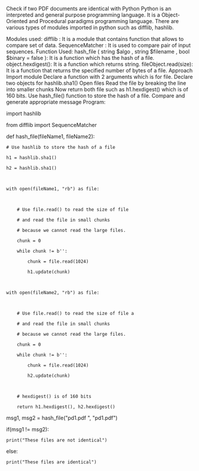 Check if two PDF documents are identical with Python
Python is an interpreted and general purpose programming language. It is a Object-Oriented and Procedural paradigms programming language. There are various types of modules imported in python such as difflib, hashlib.

Modules used:
difflib : It is a module that contains function that allows to compare set of data.
SequenceMatcher : It is used to compare pair of input sequences.
Function Used:
hash_file ( string $algo , string $filename , bool $binary = false ): It is a function which has the hash of a file.
object.hexdigest(): It is a function which returns string.
fileObject.read(size): It is a function that returns the specified number of bytes of a file.
Approach
Import module
Declare a function with 2 arguments which is for file.
Declare two objects for hashlib.sha1()
Open files
Read the file by breaking the line into smaller chunks
Now return both file such as h1.hexdigest() which is of 160 bits.
Use hash_file() function to store the hash of a file.
Compare and generate appropriate message
Program:


import hashlib 

from difflib import SequenceMatcher 

  

  

def hash_file(fileName1, fileName2): 

  

    # Use hashlib to store the hash of a file 

    h1 = hashlib.sha1() 

    h2 = hashlib.sha1() 

  

    with open(fileName1, "rb") as file: 

  

        # Use file.read() to read the size of file 

        # and read the file in small chunks 

        # because we cannot read the large files. 

        chunk = 0

        while chunk != b'': 

            chunk = file.read(1024) 

            h1.update(chunk) 

              

    with open(fileName2, "rb") as file: 

  

        # Use file.read() to read the size of file a 

        # and read the file in small chunks 

        # because we cannot read the large files. 

        chunk = 0

        while chunk != b'': 

            chunk = file.read(1024) 

            h2.update(chunk) 

  

        # hexdigest() is of 160 bits 

        return h1.hexdigest(), h2.hexdigest() 

  

  

msg1, msg2 = hash_file("pd1.pdf ", "pd1.pdf") 

  

if(msg1 != msg2): 

    print("These files are not identical") 

else: 

    print("These files are identical") 
